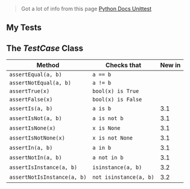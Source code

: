 > Got a lot of info from this page [Python Docs Unittest](https://docs.python.org/3/library/unittest.html)

## My Tests


## The _TestCase_ Class

| Method                | Checks that           | New in |
|-----------------------|-----------------------|--------|
| `assertEqual(a, b)`   | `a == b`              |        |
| `assertNotEqual(a, b)`| `a != b`              |        |
| `assertTrue(x)`       | `bool(x) is True`     |        |
| `assertFalse(x)`      | `bool(x) is False`    |        |
| `assertIs(a, b)`      | `a is b`              | 3.1    |
| `assertIsNot(a, b)`   | `a is not b`          | 3.1    |
| `assertIsNone(x)`     | `x is None`           | 3.1    |
| `assertIsNotNone(x)`  | `x is not None`       | 3.1    |
| `assertIn(a, b)`      | `a in b`              | 3.1    |
| `assertNotIn(a, b)`   | `a not in b`          | 3.1    |
| `assertIsInstance(a, b)` | `isinstance(a, b)` | 3.2    |
| `assertNotIsInstance(a, b)` | `not isinstance(a, b)` | 3.2 |


